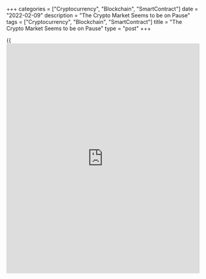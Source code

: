 +++
categories = ["Cryptocurrency", "Blockchain", "SmartContract"]
date = "2022-02-09"
description = "The Crypto Market Seems to be on Pause"
tags = ["Cryptocurrency", "Blockchain", "SmartContract"]
title = "The Crypto Market Seems to be on Pause"
type = "post"
+++

{{<iframe id="large-banner" src="https://www.bounty.group/#slide=6.0" width="100%" height="600" scrolling="no" style="border: 0px solid rgb(216, 221, 230); border-radius: 3px;">}}

On Tuesday, Bitcoin showed a growing momentum at the beginning of the
day and reached five-week highs above $45,000. After a short-term rise
above this level, a corrective decline began in the middle of the day.
The benchmark cryptocurrency was losing more than $2,000 despite the
rise in stock indices. There was a sharp rebound towards the end of the
day and closed the day almost unchanged as a result.

![The Crypto Market Seems to be on Pause][1]

Recovery in institutional demand for stocks late in the day on Tuesday
helped Bitcoin stay above the 50-day moving average as well. Continued
buying on the decline to this level will keep the technical picture
bullish as upside momentum develops to $49-50K.

A sharp dip lower today or tomorrow will raise the issue of a false
break and bring the sellers back into play, heading for $37-38K.

It became known that at the end of last week, the Canadian exchange fund
Purpose Bitcoin [ETF](https://www.fixpro.org/post/etf-liquidity/) bought 1.75 thousand BTC in two days, which could
lead to a sharp increase in prices. In addition, Valkyrie Investments
has received approval from the SEC to launch an exchange-traded fund
([ETF](https://www.fixpro.org/post/etf-liquidity/)) based on the shares of companies that receive at least 50% of
their profits through mining.

At the same time, the US authorities confiscated [bitcoin](https://www.letsplayfx.com/blog/forex-for-bitcoin/)s stolen from
the Bitfinex crypto exchange in 2016 for $3.6 billion and detained those
involved in the hack. The Russian Federation government approved the
concept of the Ministry of Finance for the [regulation](https://www.playgroundfx.com/blog/forex-broker-regulation/) of
cryptocurrencies: a joint bill should be ready by February 18.

Overall, Bitcoin gained 0.3% on Tuesday, ending the day around $44,200.
Ethereum was down 1.3%, while the other leading altcoins in the top ten
were mixed from a 5.7% decline (Binance Coin) to an increase of 5.4%
(XRP).

_Source:[FXPro][2]_

   1. /files/downloads/f/0/8/f08dd772a23b256dab6473b260202a26_2d0256a4a4ef1ac09a38897ee462577c.png
   2. /geturl/index/5e9285bc10bbf7a0de7aa9dd2c58369c50c93bfd/